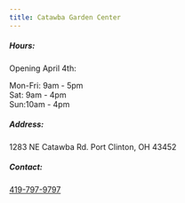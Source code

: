```yaml
---
title: Catawba Garden Center
---
```

##### Hours:

Opening April 4th:

Mon-Fri: 9am - 5pm\
Sat: 9am - 4pm\
Sun:10am - 4pm

##### Address:

1283 NE Catawba Rd. Port Clinton, OH 43452

##### Contact:

[419-797-9797](tel:419-797-9797)